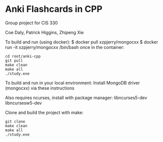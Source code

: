 # Anki Flashcards in CPP
Group project for CIS 330

Coe Daly, Patrick Higgins, Zhipeng Xie

To build and run (using docker):
$ docker pull xzpjerry/mongocxx
$ docker run -it xzpjerry/mongocxx /bin/bash
once in the container:
```
cd root/anki-cpp
git pull
make clean
make all
./study.exe
```
To build and run in your local environment:
Install MongoDB driver (mongocxx) via these instructions

Also requires ncurses, install with package manager: libncurses5-dev libncursesw5-dev

Clone and build the project with make:
```
git clone
make clean
make all
./study.exe
```
